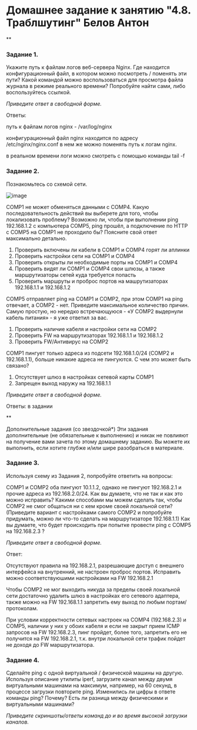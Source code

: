 # Домашнее задание к занятию "4.8. Траблшутинг" Белов Антон
**

### Задание 1.
Укажите путь к файлам логов веб-сервера Nginx.
Где находится конфигурационный файл, в котором можно посмотреть / поменять эти пути?
Какой командой можно воспользоваться для просмотра файла журнала в режиме реального времени? Попробуйте найти сами, либо воспользуйтесь ссылкой.

*Приведите ответ в свободной форме.*

Ответы: 

путь к файлам логов nginx - /var/log/nginx

конфигурационный файл nginx находится по адресу /etc/nginx/nginx.conf в нем же можно поменять путь к логам nginx.

в реальном времени логи можно смотреть с помощью команды tail -f

### Задание 2.
Познакомьтесь со схемой сети.

![image](https://user-images.githubusercontent.com/107868869/193079881-9168a118-1252-41d5-ad2b-4915fe8c195d.png)

COMP1 не может обменяться данными с COMP4. Какую последовательность действий вы выберете для того, чтобы локализовать проблему?
Возможно ли, чтобы при выполнении ping 192.168.1.2 с компьютера COMP5, ping прошёл, а подключение по HTTP с COMP5 на COMP1 не проходило бы? Поясните свой ответ максимально детально.

1. Проверить включены ли кабели в COMP1 и COMP4 горят ли аплинки
2. Проверить настройки сети на COMP1 и COMP4
3. Проверить открыты ли необходимые порты на COMP1 и COMP4
5. Проверить видят ли COMP1 и COMP4 свои шлюзы, а также маршрутизаторы сетей куда требуется попасть
6. Проверить маршруты и проброс портов на машрутизаторах 192.168.1.1 и 192.168.1.2

COMP5 отправляет ping на COMP1 и COMP2, при этом COMP1 на ping отвечает, а COMP2 - нет.
Приведите максимальное количество причин. Самую простую, но нередко встречающуюся - «У COMP2 выдернули кабель питания» - я уже ответил за вас.

1. Проверить наличие кабеля и настройки сети на COMP2
2. Проверить FW на маршрутизаторах 192.168.1.1 и 192.168.1.2
3. Проверить FW/Антивирус на COMP2

COMP1 пингует только адреса из подсети 192.168.1.0/24 (COMP2 и 192.168.1.1), больше никакие адреса не пингуются. С чем это может быть связано?

1. Отсутствует шлюз в настройках сетевой карты COMP1
2. Запрещен выход наружу на 192.168.1.1

*Приведите ответ в свободной форме.*

Ответы: в задании

**

Дополнительные задания (со звездочкой*)
Эти задания дополнительные (не обязательные к выполнению) и никак не повлияют на получение вами зачета по этому домашнему заданию. Вы можете их выполнить, если хотите глубже и/или шире разобраться в материале.

### Задание 3.
Используя схему из Задания 2, попробуйте ответить на вопросы:

COMP1 и COMP2 оба пингуют 10.1.1.2, однако не пингуют 192.168.2.1 и прочие адреса из 192.168.2.0/24. Как вы думаете, что не так и как это можно исправить?
Какими способами мы можем сделать так, чтобы COMP2 не смог общаться ни с кем кроме своей локальной сети? (Приведите вариант с настройками самого COMP2 и попробуйте придумать, можно ли что-то сделать на маршрутизаторе 192.168.1.1)
Как вы думаете, что будет происходить при попытке провести ping с COMP5 на 192.168.2.3 ?

*Приведите ответ в свободной форме.*

Ответ:

Отсутствуют правила на 192.168.2.1, разрешающие доступ с внешнего интерфейса на внутренний, не настроен проброс портов. Исправить можно соответствуюшими настройками на FW 192.168.2.1

Чтобы COMP2 не мог выходить никуда за пределы своей локальной сети достаточно удалить шлюз в настройках его сетевого адаптера, также можно на FW 192.168.1.1 запретить ему выход по любым портам/протоколам.

При условии корректности сетевых настроек на COMP4 (192.168.2.3) и COMP5, наличии у них у обоих кабеля и если не закрыт прием ICMP запросов на FW 192.168.2.3, пинг пройдет, более того, запретить его не получится на FW 192.168.2.1, т.к. внутри локальной сети трафик пойдет не доходя до FW маршрутизатора.

### Задание 4.
Сделайте ping с одной виртуальной / физической машины на другую.
Используя описание утилиты iperf, загрузите канал между двумя виртуальными машинами на максимум, например, на 60 секунд, в процессе загрузки повторите ping.
Изменились ли цифры в ответе команды ping? Почему? Есть ли разница между физическими и виртуальными машинами?

*Приведите скриншоты/ответы команд до и во время высокой загрузки каналов.*
